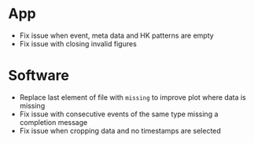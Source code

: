 # App

- Fix issue when event, meta data and HK patterns are empty
- Fix issue with closing invalid figures

# Software

- Replace last element of file with `missing` to improve plot where data is missing
- Fix issue with consecutive events of the same type missing a completion message
- Fix issue when cropping data and no timestamps are selected